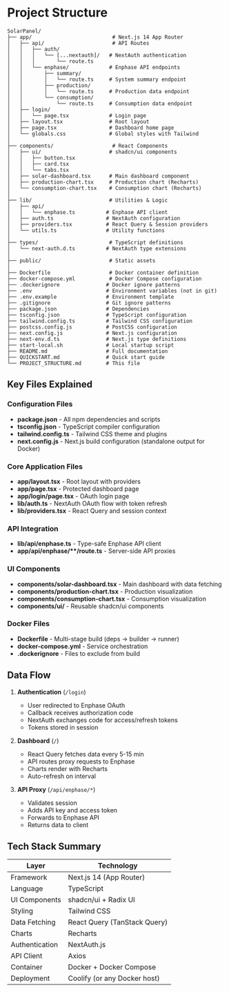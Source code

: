 # Project Structure

```
SolarPanel/
├── app/                          # Next.js 14 App Router
│   ├── api/                      # API Routes
│   │   ├── auth/
│   │   │   └── [...nextauth]/   # NextAuth authentication
│   │   │       └── route.ts
│   │   └── enphase/             # Enphase API endpoints
│   │       ├── summary/
│   │       │   └── route.ts     # System summary endpoint
│   │       ├── production/
│   │       │   └── route.ts     # Production data endpoint
│   │       └── consumption/
│   │           └── route.ts     # Consumption data endpoint
│   ├── login/
│   │   └── page.tsx             # Login page
│   ├── layout.tsx               # Root layout
│   ├── page.tsx                 # Dashboard home page
│   └── globals.css              # Global styles with Tailwind
│
├── components/                   # React Components
│   ├── ui/                      # shadcn/ui components
│   │   ├── button.tsx
│   │   ├── card.tsx
│   │   └── tabs.tsx
│   ├── solar-dashboard.tsx      # Main dashboard component
│   ├── production-chart.tsx     # Production chart (Recharts)
│   └── consumption-chart.tsx    # Consumption chart (Recharts)
│
├── lib/                         # Utilities & Logic
│   ├── api/
│   │   └── enphase.ts          # Enphase API client
│   ├── auth.ts                 # NextAuth configuration
│   ├── providers.tsx           # React Query & Session providers
│   └── utils.ts                # Utility functions
│
├── types/                       # TypeScript definitions
│   └── next-auth.d.ts          # NextAuth type extensions
│
├── public/                      # Static assets
│
├── Dockerfile                   # Docker container definition
├── docker-compose.yml           # Docker Compose configuration
├── .dockerignore               # Docker ignore patterns
├── .env                        # Environment variables (not in git)
├── .env.example                # Environment template
├── .gitignore                  # Git ignore patterns
├── package.json                # Dependencies
├── tsconfig.json               # TypeScript configuration
├── tailwind.config.ts          # Tailwind CSS configuration
├── postcss.config.js           # PostCSS configuration
├── next.config.js              # Next.js configuration
├── next-env.d.ts               # Next.js type definitions
├── start-local.sh              # Local startup script
├── README.md                   # Full documentation
├── QUICKSTART.md               # Quick start guide
└── PROJECT_STRUCTURE.md        # This file
```

## Key Files Explained

### Configuration Files

- **package.json** - All npm dependencies and scripts
- **tsconfig.json** - TypeScript compiler configuration
- **tailwind.config.ts** - Tailwind CSS theme and plugins
- **next.config.js** - Next.js build configuration (standalone output for Docker)

### Core Application Files

- **app/layout.tsx** - Root layout with providers
- **app/page.tsx** - Protected dashboard page
- **app/login/page.tsx** - OAuth login page
- **lib/auth.ts** - NextAuth OAuth flow with token refresh
- **lib/providers.tsx** - React Query and session context

### API Integration

- **lib/api/enphase.ts** - Type-safe Enphase API client
- **app/api/enphase/\*\*/route.ts** - Server-side API proxies

### UI Components

- **components/solar-dashboard.tsx** - Main dashboard with data fetching
- **components/production-chart.tsx** - Production visualization
- **components/consumption-chart.tsx** - Consumption visualization
- **components/ui/** - Reusable shadcn/ui components

### Docker Files

- **Dockerfile** - Multi-stage build (deps → builder → runner)
- **docker-compose.yml** - Service orchestration
- **.dockerignore** - Files to exclude from build

## Data Flow

1. **Authentication** (`/login`)
   - User redirected to Enphase OAuth
   - Callback receives authorization code
   - NextAuth exchanges code for access/refresh tokens
   - Tokens stored in session

2. **Dashboard** (`/`)
   - React Query fetches data every 5-15 min
   - API routes proxy requests to Enphase
   - Charts render with Recharts
   - Auto-refresh on interval

3. **API Proxy** (`/api/enphase/*`)
   - Validates session
   - Adds API key and access token
   - Forwards to Enphase API
   - Returns data to client

## Tech Stack Summary

| Layer | Technology |
|-------|-----------|
| Framework | Next.js 14 (App Router) |
| Language | TypeScript |
| UI Components | shadcn/ui + Radix UI |
| Styling | Tailwind CSS |
| Data Fetching | React Query (TanStack Query) |
| Charts | Recharts |
| Authentication | NextAuth.js |
| API Client | Axios |
| Container | Docker + Docker Compose |
| Deployment | Coolify (or any Docker host) |

